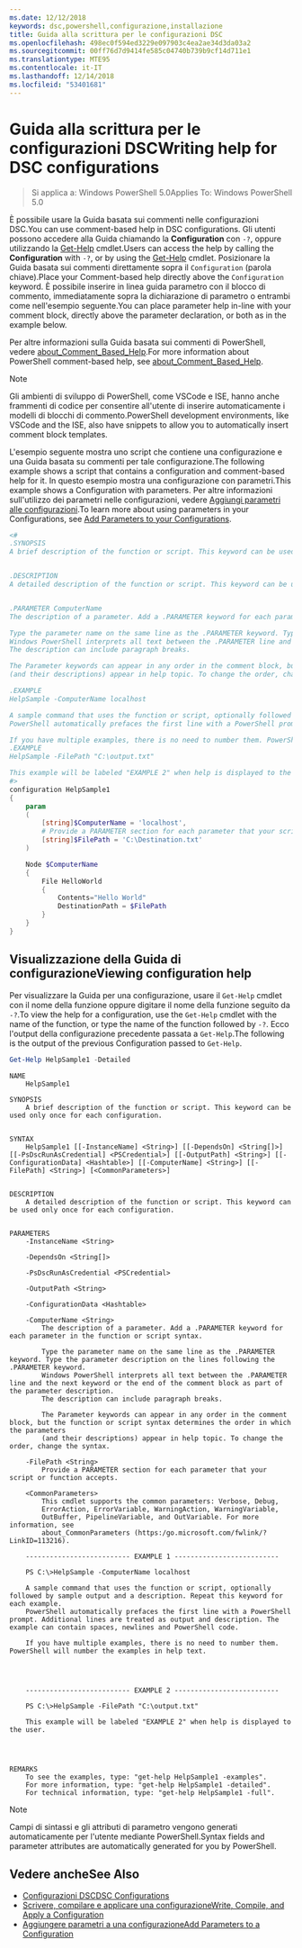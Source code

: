 ```yaml
---
ms.date: 12/12/2018
keywords: dsc,powershell,configurazione,installazione
title: Guida alla scrittura per le configurazioni DSC
ms.openlocfilehash: 498ec0f594ed3229e097903c4ea2ae34d3da03a2
ms.sourcegitcommit: 00ff76d7d9414fe585c04740b739b9cf14d711e1
ms.translationtype: MTE95
ms.contentlocale: it-IT
ms.lasthandoff: 12/14/2018
ms.locfileid: "53401681"
---
```

# <a name="writing-help-for-dsc-configurations"></a><span data-ttu-id="055bf-103">Guida alla scrittura per le configurazioni DSC</span><span class="sxs-lookup"><span data-stu-id="055bf-103">Writing help for DSC configurations</span></span>

><span data-ttu-id="055bf-104">Si applica a: Windows PowerShell 5.0</span><span class="sxs-lookup"><span data-stu-id="055bf-104">Applies To: Windows PowerShell 5.0</span></span>

<span data-ttu-id="055bf-105">È possibile usare la Guida basata sui commenti nelle configurazioni DSC.</span><span class="sxs-lookup"><span data-stu-id="055bf-105">You can use comment-based help in DSC configurations.</span></span> <span data-ttu-id="055bf-106">Gli utenti possono accedere alla Guida chiamando la **Configuration** con `-?`, oppure utilizzando la [Get-Help](/powershell/module/Microsoft.PowerShell.Core/Get-Help) cmdlet.</span><span class="sxs-lookup"><span data-stu-id="055bf-106">Users can access the help by calling the **Configuration** with `-?`, or by using the [Get-Help](/powershell/module/Microsoft.PowerShell.Core/Get-Help) cmdlet.</span></span> <span data-ttu-id="055bf-107">Posizionare la Guida basata sui commenti direttamente sopra il `Configuration` (parola chiave).</span><span class="sxs-lookup"><span data-stu-id="055bf-107">Place your Comment-based help directly above the `Configuration` keyword.</span></span>
<span data-ttu-id="055bf-108">È possibile inserire in linea guida parametro con il blocco di commento, immediatamente sopra la dichiarazione di parametro o entrambi come nell'esempio seguente.</span><span class="sxs-lookup"><span data-stu-id="055bf-108">You can place parameter help in-line with your comment block, directly above the parameter declaration, or both as in the example below.</span></span>

<span data-ttu-id="055bf-109">Per altre informazioni sulla Guida basata sui commenti di PowerShell, vedere [about_Comment_Based_Help](/powershell/module/microsoft.powershell.core/about/about_comment_based_help).</span><span class="sxs-lookup"><span data-stu-id="055bf-109">For more information about PowerShell comment-based help, see [about_Comment_Based_Help](/powershell/module/microsoft.powershell.core/about/about_comment_based_help).</span></span>

> [!NOTE]
> <span data-ttu-id="055bf-110">Gli ambienti di sviluppo di PowerShell, come VSCode e ISE, hanno anche frammenti di codice per consentire all'utente di inserire automaticamente i modelli di blocchi di commento.</span><span class="sxs-lookup"><span data-stu-id="055bf-110">PowerShell development environments, like VSCode and the ISE, also have snippets to allow you to automatically insert comment block templates.</span></span>

<span data-ttu-id="055bf-111">L'esempio seguente mostra uno script che contiene una configurazione e una Guida basata su commenti per tale configurazione.</span><span class="sxs-lookup"><span data-stu-id="055bf-111">The following example shows a script that contains a configuration and comment-based help for it.</span></span> <span data-ttu-id="055bf-112">In questo esempio mostra una configurazione con parametri.</span><span class="sxs-lookup"><span data-stu-id="055bf-112">This example shows a Configuration with parameters.</span></span> <span data-ttu-id="055bf-113">Per altre informazioni sull'utilizzo dei parametri nelle configurazioni, vedere [Aggiungi parametri alle configurazioni](add-parameters-to-a-configuration.md).</span><span class="sxs-lookup"><span data-stu-id="055bf-113">To learn more about using parameters in your Configurations, see [Add Parameters to your Configurations](add-parameters-to-a-configuration.md).</span></span>

```powershell
<#
.SYNOPSIS
A brief description of the function or script. This keyword can be used only once for each configuration.


.DESCRIPTION
A detailed description of the function or script. This keyword can be used only once for each configuration.


.PARAMETER ComputerName
The description of a parameter. Add a .PARAMETER keyword for each parameter in the function or script syntax.

Type the parameter name on the same line as the .PARAMETER keyword. Type the parameter description on the lines following the .PARAMETER keyword.
Windows PowerShell interprets all text between the .PARAMETER line and the next keyword or the end of the comment block as part of the parameter description.
The description can include paragraph breaks.

The Parameter keywords can appear in any order in the comment block, but the function or script syntax determines the order in which the parameters
(and their descriptions) appear in help topic. To change the order, change the syntax.

.EXAMPLE
HelpSample -ComputerName localhost

A sample command that uses the function or script, optionally followed by sample output and a description. Repeat this keyword for each example.
PowerShell automatically prefaces the first line with a PowerShell prompt. Additional lines are treated as output and description. The example can contain spaces, newlines and PowerShell code.

If you have multiple examples, there is no need to number them. PowerShell will number the examples in help text.
.EXAMPLE
HelpSample -FilePath "C:\output.txt"

This example will be labeled "EXAMPLE 2" when help is displayed to the user.
#>
configuration HelpSample1
{
    param
    (
        [string]$ComputerName = 'localhost',
        # Provide a PARAMETER section for each parameter that your script or function accepts.
        [string]$FilePath = 'C:\Destination.txt'
    )

    Node $ComputerName
    {
        File HelloWorld
        {
            Contents="Hello World"
            DestinationPath = $FilePath
        }
    }
}
```

## <a name="viewing-configuration-help"></a><span data-ttu-id="055bf-114">Visualizzazione della Guida di configurazione</span><span class="sxs-lookup"><span data-stu-id="055bf-114">Viewing configuration help</span></span>

<span data-ttu-id="055bf-115">Per visualizzare la Guida per una configurazione, usare il `Get-Help` cmdlet con il nome della funzione oppure digitare il nome della funzione seguito da `-?`.</span><span class="sxs-lookup"><span data-stu-id="055bf-115">To view the help for a configuration, use the `Get-Help` cmdlet with the name of the function, or type the name of the function followed by `-?`.</span></span> <span data-ttu-id="055bf-116">Ecco l'output della configurazione precedente passata a `Get-Help`.</span><span class="sxs-lookup"><span data-stu-id="055bf-116">The following is the output of the previous Configuration passed to `Get-Help`.</span></span>

```powershell
Get-Help HelpSample1 -Detailed
```

```output
NAME
    HelpSample1

SYNOPSIS
    A brief description of the function or script. This keyword can be used only once for each configuration.


SYNTAX
    HelpSample1 [[-InstanceName] <String>] [[-DependsOn] <String[]>] [[-PsDscRunAsCredential] <PSCredential>] [[-OutputPath] <String>] [[-ConfigurationData] <Hashtable>] [[-ComputerName] <String>] [[-FilePath] <String>] [<CommonParameters>]


DESCRIPTION
    A detailed description of the function or script. This keyword can be used only once for each configuration.


PARAMETERS
    -InstanceName <String>

    -DependsOn <String[]>

    -PsDscRunAsCredential <PSCredential>

    -OutputPath <String>

    -ConfigurationData <Hashtable>

    -ComputerName <String>
        The description of a parameter. Add a .PARAMETER keyword for each parameter in the function or script syntax.

        Type the parameter name on the same line as the .PARAMETER keyword. Type the parameter description on the lines following the .PARAMETER keyword.
        Windows PowerShell interprets all text between the .PARAMETER line and the next keyword or the end of the comment block as part of the parameter description.
        The description can include paragraph breaks.

        The Parameter keywords can appear in any order in the comment block, but the function or script syntax determines the order in which the parameters
        (and their descriptions) appear in help topic. To change the order, change the syntax.

    -FilePath <String>
        Provide a PARAMETER section for each parameter that your script or function accepts.

    <CommonParameters>
        This cmdlet supports the common parameters: Verbose, Debug,
        ErrorAction, ErrorVariable, WarningAction, WarningVariable,
        OutBuffer, PipelineVariable, and OutVariable. For more information, see
        about_CommonParameters (https:/go.microsoft.com/fwlink/?LinkID=113216).

    -------------------------- EXAMPLE 1 --------------------------

    PS C:\>HelpSample -ComputerName localhost

    A sample command that uses the function or script, optionally followed by sample output and a description. Repeat this keyword for each example.
    PowerShell automatically prefaces the first line with a PowerShell prompt. Additional lines are treated as output and description. The example can contain spaces, newlines and PowerShell code.

    If you have multiple examples, there is no need to number them. PowerShell will number the examples in help text.




    -------------------------- EXAMPLE 2 --------------------------

    PS C:\>HelpSample -FilePath "C:\output.txt"

    This example will be labeled "EXAMPLE 2" when help is displayed to the user.




REMARKS
    To see the examples, type: "get-help HelpSample1 -examples".
    For more information, type: "get-help HelpSample1 -detailed".
    For technical information, type: "get-help HelpSample1 -full".
```

> [!NOTE]
> <span data-ttu-id="055bf-117">Campi di sintassi e gli attributi di parametro vengono generati automaticamente per l'utente mediante PowerShell.</span><span class="sxs-lookup"><span data-stu-id="055bf-117">Syntax fields and parameter attributes are automatically generated for you by PowerShell.</span></span>

## <a name="see-also"></a><span data-ttu-id="055bf-118">Vedere anche</span><span class="sxs-lookup"><span data-stu-id="055bf-118">See Also</span></span>

- [<span data-ttu-id="055bf-119">Configurazioni DSC</span><span class="sxs-lookup"><span data-stu-id="055bf-119">DSC Configurations</span></span>](configurations.md)
- [<span data-ttu-id="055bf-120">Scrivere, compilare e applicare una configurazione</span><span class="sxs-lookup"><span data-stu-id="055bf-120">Write, Compile, and Apply a Configuration</span></span>](write-compile-apply-configuration.md)
- [<span data-ttu-id="055bf-121">Aggiungere parametri a una configurazione</span><span class="sxs-lookup"><span data-stu-id="055bf-121">Add Parameters to a Configuration</span></span>](add-parameters-to-a-configuration.md)
